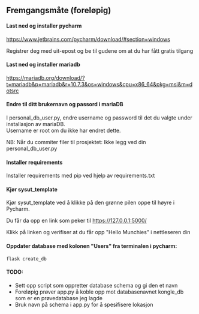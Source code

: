 ## Fremgangsmåte (foreløpig)

#### Last ned og installer pycharm

https://www.jetbrains.com/pycharm/download/#section=windows

Registrer deg med uit-epost og be til gudene om at du har fått gratis tilgang

#### Last ned og installer mariadb

https://mariadb.org/download/?t=mariadb&p=mariadb&r=10.7.3&os=windows&cpu=x86_64&pkg=msi&m=dotsrc

#### Endre til ditt brukernavn og passord i mariaDB

I personal_db_user.py, endre username og password til det du valgte under installasjon av mariaDB.  
Username er root om du ikke har endret dette.

NB: Når du commiter filer til prosjektet: Ikke legg ved din personal_db_user.py

#### Installer requirements

Installer requirements med pip ved hjelp av requirements.txt

#### Kjør sysut_template

Kjør sysut_template ved å klikke på den grønne pilen oppe til høyre i Pycharm.

Du får da opp en link som peker til https://127.0.0.1:5000/

Klikk på linken og verifiser at du får opp "Hello Munchies" i nettleseren din

#### Oppdater database med kolonen "Users" fra terminalen i pycharm:

```flask create_db```

#### TODO:

- Sett opp script som oppretter database schema og gi den et navn
- Foreløpig prøver app.py å koble opp mot databasenavnet kongle_db som er en prøvedatabase jeg lagde
- Bruk navn på schema i app.py for å spesifisere lokasjon
